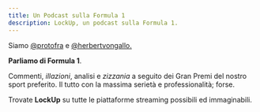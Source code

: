 ```yaml
---
title: Un Podcast sulla Formula 1
description: LockUp, un podcast sulla Formula 1.
---
```


Siamo [@protofra](https://www.instagram.com/protofra/) e [@herbertvongallo.](https://www.instagram.com/herbertvongallo/) 

**Parliamo di Formula 1**. 

Commenti, _illazioni_, analisi e _zizzania_ a seguito dei Gran Premi del nostro sport preferito. Il tutto con la massima serietà e professionalità; forse.

Trovate **LockUp** su tutte le piattaforme streaming possibili ed immaginabili.


